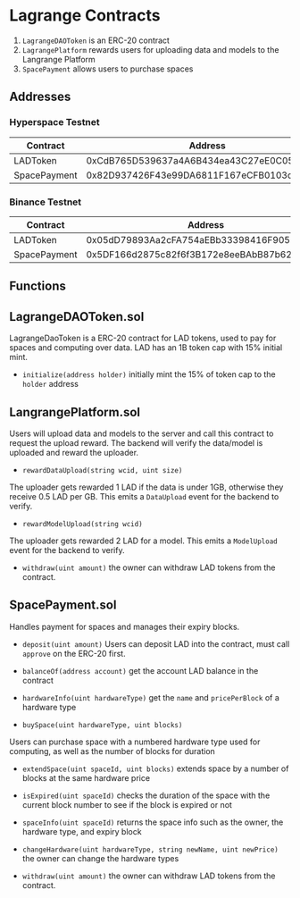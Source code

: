 # Lagrange Contracts

1. `LagrangeDAOToken` is an ERC-20 contract
2. `LagrangePlatform` rewards users for uploading data and models to the Langrange Platform
3. `SpacePayment` allows users to purchase spaces

## Addresses

### Hyperspace Testnet

| Contract     | Address                                    |
| ------------ | ------------------------------------------ |
| LADToken     | 0xCdB765D539637a4A6B434ea43C27eE0C05804B33 |
| SpacePayment | 0x82D937426F43e99DA6811F167eCFB0103cd07E6B |

### Binance Testnet

| Contract     | Address                                    |
| ------------ | ------------------------------------------ |
| LADToken     | 0x05dD79893Aa2cFA754aEBb33398416F90590D5B1 |
| SpacePayment | 0x5DF166d2875c82f6f3B172e8eeBAbB87b627014c |

## Functions

## LagrangeDAOToken.sol

LagrangeDaoToken is a ERC-20 contract for LAD tokens, used to pay for spaces and computing over data. LAD has an 1B token cap with 15% initial mint.

- `initialize(address holder)` initially mint the 15% of token cap to the `holder` address

## LangrangePlatform.sol

Users will upload data and models to the server and call this contract to request the upload reward. The backend will verify the data/model is uploaded and reward the uploader.

- `rewardDataUpload(string wcid, uint size)`

The uploader gets rewarded 1 LAD if the data is under 1GB, otherwise they receive 0.5 LAD per GB. This emits a `DataUpload` event for the backend to verify.

- `rewardModelUpload(string wcid)`

The uploader gets rewarded 2 LAD for a model. This emits a `ModelUpload` event for the backend to verify.

- `withdraw(uint amount)` the owner can withdraw LAD tokens from the contract.

## SpacePayment.sol

Handles payment for spaces and manages their expiry blocks.

- `deposit(uint amount)` Users can deposit LAD into the contract, must call `approve` on the ERC-20 first.

- `balanceOf(address account)` get the account LAD balance in the contract

- `hardwareInfo(uint hardwareType)` get the `name` and `pricePerBlock` of a hardware type

- `buySpace(uint hardwareType, uint blocks)`

Users can purchase space with a numbered hardware type used for computing, as well as the number of blocks for duration

- `extendSpace(uint spaceId, uint blocks)` extends space by a number of blocks at the same hardware price

- `isExpired(uint spaceId)` checks the duration of the space with the current block number to see if the block is expired or not

- `spaceInfo(uint spaceId)` returns the space info such as the owner, the hardware type, and expiry block

- `changeHardware(uint hardwareType, string newName, uint newPrice)` the owner can change the hardware types

- `withdraw(uint amount)` the owner can withdraw LAD tokens from the contract.
